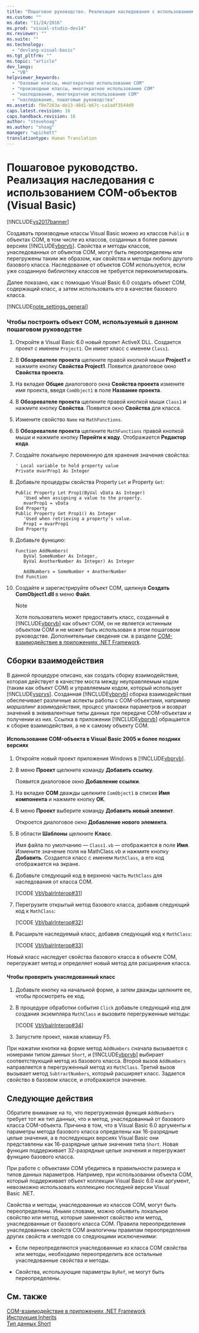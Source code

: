 ```yaml
---
title: "Пошаговое руководство. Реализация наследования с использованием COM-объектов (Visual Basic) | Microsoft Docs"
ms.custom: ""
ms.date: "11/24/2016"
ms.prod: "visual-studio-dev14"
ms.reviewer: ""
ms.suite: ""
ms.technology: 
  - "devlang-visual-basic"
ms.tgt_pltfrm: ""
ms.topic: "article"
dev_langs: 
  - "VB"
helpviewer_keywords: 
  - "базовые классы, многократное использование COM"
  - "производные классы, многократное использование COM"
  - "наследование, многократное использование COM"
  - "наследование, пошаговые руководства"
ms.assetid: f8e7263a-de13-48d1-b67c-ca1adf3544d9
caps.latest.revision: 16
caps.handback.revision: 16
author: "stevehoag"
ms.author: "shoag"
manager: "wpickett"
translationtype: Human Translation
---
```

# Пошаговое руководство. Реализация наследования с использованием COM-объектов (Visual Basic)
[!INCLUDE[vs2017banner](../../../csharp/includes/vs2017banner.md)]

Создавать производные классы Visual Basic можно из классов `Public` в объектах COM, в том числе из классов, созданных в более ранних версиях [!INCLUDE[vbprvb](../../../csharp/programming-guide/concepts/linq/includes/vbprvb_md.md)].  Свойства и методы классов, унаследованных от объектов COM, могут быть переопределены или перегружены таким же образом, как свойства и методы любого другого базового класса.  Наследование от объектов COM используется, если уже созданную библиотеку классов не требуется перекомпилировать.  
  
 Далее показано, как с помощью Visual Basic 6.0 создать объект COM, содержащий класс, а затем использовать его в качестве базового класса.  
  
 [!INCLUDE[note_settings_general](../../../csharp/language-reference/compiler-messages/includes/note_settings_general_md.md)]  
  
### Чтобы построить объект COM, используемый в данном пошаговом руководстве  
  
1.  Откройте в Visual Basic 6.0 новый проект ActiveX DLL.  Создается проект с именем `Project1`.  Он имеет класс с именем `Class1`.  
  
2.  В **Обозревателе проекта** щелкните правой кнопкой мыши **Project1** и нажмите кнопку **Свойства Project1**.  Появится диалоговое окно **Свойства проекта**.  
  
3.  На вкладке **Общие** диалогового окна **Свойства проекта** измените имя проекта, введя `ComObject1` в поле **Название проекта**.  
  
4.  В **Обозревателе проекта** щелкните правой кнопкой мыши `Class1` и нажмите кнопку **Свойства**.  Появится окно **Свойства** для класса.  
  
5.  Измените свойство `Name` на `MathFunctions`.  
  
6.  В **Обозревателе проекта** щелкните `MathFunctions` правой кнопкой мыши и нажмите кнопку **Перейти к коду**.  Отображается **Редактор кода**.  
  
7.  Создайте локальную переменную для хранения значения свойства:  
  
    ```  
    ' Local variable to hold property value  
    Private mvarProp1 As Integer  
    ```  
  
8.  Добавьте процедуры свойства Property `Let` и Property `Get`:  
  
    ```  
    Public Property Let Prop1(ByVal vData As Integer)  
       'Used when assigning a value to the property.  
       mvarProp1 = vData  
    End Property  
    Public Property Get Prop1() As Integer  
       'Used when retrieving a property's value.  
       Prop1 = mvarProp1  
    End Property  
    ```  
  
9. Добавьте функцию:  
  
    ```  
    Function AddNumbers(   
       ByVal SomeNumber As Integer,   
       ByVal AnotherNumber As Integer) As Integer  
  
       AddNumbers = SomeNumber + AnotherNumber  
    End Function  
    ```  
  
10. Создайте и зарегистрируйте объект COM, щелкнув **Создать ComObject1.dll** в меню **Файл**.  
  
    > [!NOTE]
    >  Хотя пользователь может предоставить класс, созданный в [!INCLUDE[vbprvb](../../../csharp/programming-guide/concepts/linq/includes/vbprvb_md.md)] как объект COM, он не является истинным объектом COM и не может быть использован в этом пошаговом руководстве.  Дополнительные сведения см. в разделе [COM\-взаимодействие в приложениях .NET Framework](../../../visual-basic/programming-guide/com-interop/com-interoperability-in-net-framework-applications.md).  
  
## Сборки взаимодействия  
 В данной процедуре описано, как создать сборку взаимодействия, которая действует в качестве моста между неуправляемым кодом \(таким как объект COM\) и управляемым кодом, который использует [!INCLUDE[vsprvs](../../../csharp/includes/vsprvs_md.md)].  Созданная [!INCLUDE[vbprvb](../../../csharp/programming-guide/concepts/linq/includes/vbprvb_md.md)] сборка взаимодействия обеспечивает различные аспекты работы с COM\-объектами, например *маршалинг взаимодействия*, процесс упаковки параметров и возврат значений в эквивалентные типы данных при передаче COM\-объектам и получении из них.  Ссылка в приложении [!INCLUDE[vbprvb](../../../csharp/programming-guide/concepts/linq/includes/vbprvb_md.md)] обращается к сборке взаимодействия, а не к самому объекту COM.  
  
#### Использование COM\-объекта в Visual Basic 2005 и более поздних версиях  
  
1.  Откройте новый проект приложения Windows в [!INCLUDE[vbprvb](../../../csharp/programming-guide/concepts/linq/includes/vbprvb_md.md)].  
  
2.  В меню **Проект** щелкните команду **Добавить ссылку**.  
  
     Появится диалоговое окно **Добавление ссылки**.  
  
3.  На вкладке **COM** дважды щелкните `ComObject1` в списке **Имя компонента** и нажмите кнопку **OK**.  
  
4.  В меню **Проект** выберите команду **Добавить новый элемент**.  
  
     Откроется диалоговое окно **Добавление нового элемента**.  
  
5.  В области **Шаблоны** щелкните **Класс**.  
  
     Имя файла по умолчанию — `Class1.vb` — отображается в поле **Имя**.  Измените значение поля на MathClass.vb и нажмите кнопку **Добавить**.  Создается класс с именем `MathClass`, а его код отображается на экране.  
  
6.  Добавьте следующий код в верхнюю часть `MathClass` для наследования от класса COM.  
  
     [!CODE [VbVbalrInterop#31](../CodeSnippet/VS_Snippets_VBCSharp/VbVbalrInterop#31)]  
  
7.  Перегрузите открытый метод базового класса, добавив следующий код к `MathClass`:  
  
     [!CODE [VbVbalrInterop#32](../CodeSnippet/VS_Snippets_VBCSharp/VbVbalrInterop#32)]  
  
8.  Расширьте наследуемый класс, добавив следующий код к `MathClass`:  
  
     [!CODE [VbVbalrInterop#33](../CodeSnippet/VS_Snippets_VBCSharp/VbVbalrInterop#33)]  
  
 Новый класс наследует свойства базового класса в объекте COM, перегружает метод и определяет новый метод для расширения класса.  
  
#### Чтобы проверить унаследованный класс  
  
1.  Добавьте кнопку на начальной форме, а затем дважды щелкните ее, чтобы просмотреть ее код.  
  
2.  В процедуре обработки события `Click` добавьте следующий код для создания экземпляра `MathClass` и вызовите перегруженные методы:  
  
     [!CODE [VbVbalrInterop#34](../CodeSnippet/VS_Snippets_VBCSharp/VbVbalrInterop#34)]  
  
3.  Запустите проект, нажав клавишу F5.  
  
 При нажатии кнопки на форме метод `AddNumbers` сначала вызывается с номерами типом данных `Short`, и [!INCLUDE[vbprvb](../../../csharp/programming-guide/concepts/linq/includes/vbprvb_md.md)] выбирает соответствующий метод из базового класса.  Второй вызов `AddNumbers` направляется в перегруженный метод из `MathClass`.  Третий вызов вызывает метод `SubtractNumbers`, который расширяет класс.  Задается свойство в базовом классе, и отображается значение.  
  
## Следующие действия  
 Обратите внимание на то, что перегруженная функция `AddNumbers` требует тот же тип данных, что и метод, унаследованный от базового класса COM\-объекта.  Причина в том, что в Visual Basic 6.0 аргументы и параметры метода базового класса определены как 16\-разрядные целые значения, а в последующих версиях Visual Basic они представлены как 16\-разрядные целые значения типа `Short`.  Новая функция поддерживает 32\-разрядные целые значения и перегружает функцию базового класса.  
  
 При работе с объектами COM убедитесь в правильности размера и типов данных параметров.  Например, при использовании объекта COM, который поддерживает объект коллекции Visual Basic 6.0 как аргумент, невозможно использовать коллекцию последней версии Visual Basic .NET.  
  
 Свойства и методы, унаследованные из классов COM, могут быть переопределены. Иными словами, можно объявить локальное свойство или метод, которые заменяют свойство или метод, унаследованные от базового класса COM.  Правила переопределения унаследованных свойств COM аналогичны правилам переопределения других свойств и методов со следующими исключениями:  
  
-   Если переопределяются унаследованные из класса COM свойства или методы, необходимо переопределить все остальные унаследованные свойства и методы.  
  
-   Свойства, использующие параметры `ByRef`, не могут быть переопределены.  
  
## См. также  
 [COM\-взаимодействие в приложениях .NET Framework](../../../visual-basic/programming-guide/com-interop/com-interoperability-in-net-framework-applications.md)   
 [Инструкция Inherits](../../../visual-basic/language-reference/statements/inherits-statement.md)   
 [Тип данных Short](../../../visual-basic/language-reference/data-types/short-data-type.md)
